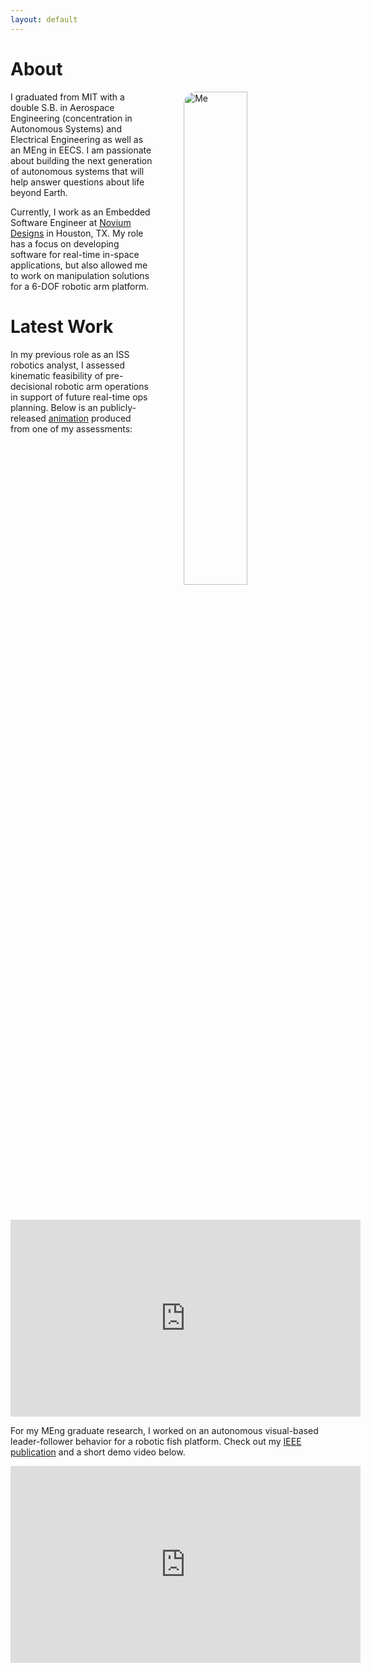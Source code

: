 ```yaml
---
layout: default
---
```


<style>
    .profile {
    display: block;
    float: right;
    margin-left: 50px;
    margin-bottom: 50px;
    border-radius: 20px;
    }
</style>

# About

<p><img class="profile" align="right" src="https://juansala.github.io/media/Images/leeb-copy.jpg" alt="Me" style="width:45%" /></p>

I graduated from MIT with a double S.B. in Aerospace Engineering (concentration in Autonomous Systems) and Electrical Engineering as well as an MEng in EECS. I am passionate about building the next generation of autonomous systems that will help answer questions about life beyond Earth.

Currently, I work as an Embedded Software Engineer at [Novium Designs](https://www.noviumdesigns.com/) in Houston, TX. My role has a focus on developing software for real-time in-space applications, but also allowed me to work on manipulation solutions for a 6-DOF robotic arm platform.

# Latest Work

In my previous role as an ISS robotics analyst, I assessed kinematic feasibility of pre-decisional robotic arm operations in support of future real-time ops planning. Below is an publicly-released [animation](https://ntrs.nasa.gov/citations/20230013248) produced from one of my assessments:

<p align="center">
<iframe 
    width="560" 
    height="315" 
    src="https://www.youtube.com/embed/tUptC2nOB3I?si=2bxPhpAmcmF3bgG2" 
    title="YouTube video player" 
    frameborder="0" 
    allow="accelerometer; autoplay; clipboard-write; encrypted-media; gyroscope; picture-in-picture; web-share" 
    allowfullscreen>
</iframe>
</p>

For my MEng graduate research, I worked on an autonomous visual-based leader-follower behavior for a robotic fish platform. Check out my [IEEE publication](https://ieeexplore.ieee.org/document/9965882) and a short demo video below.

<p align="center">
<iframe 
    width="560" 
    height="315" 
    src="https://www.youtube.com/embed/zDGuRk9I2oY" 
    title="YouTube video player" 
    frameborder="0" 
    allow="accelerometer; autoplay; clipboard-write; encrypted-media; gyroscope; picture-in-picture; web-share" 
    allowfullscreen>
</iframe>
</p>

<!-- <object data="https://juansala.github.io/media/Docs/IEEE_AUV_2022_SoFi_Final.pdf" type="application/pdf" width="700px" height="700px">
    <embed src="https://juansala.github.io/media/Docs/IEEE_AUV_2022_SoFi_Final.pdf">
        <p>This browser does not support PDFs. Please download the PDF to view it: <a href="https://juansala.github.io/media/Docs/IEEE_AUV_2022_SoFi_Final.pdf">Download PDF</a>.</p>
    </embed>
</object> -->
